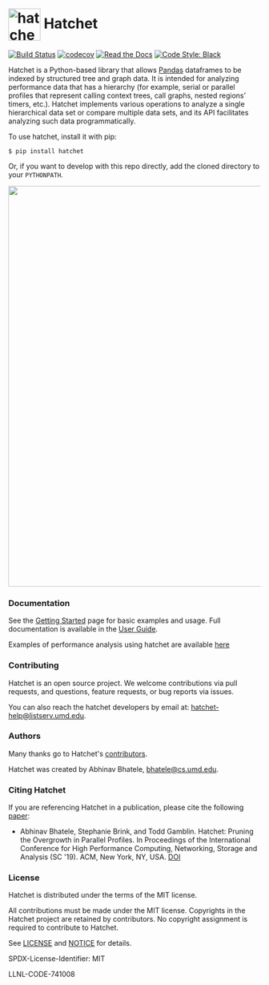 # <img src="https://raw.githubusercontent.com/LLNL/hatchet/develop/logo-hex.png" width="64" valign="middle" alt="hatchet"/> Hatchet

[![Build Status](https://travis-ci.com/LLNL/hatchet.svg?branch=develop)](https://travis-ci.com/LLNL/hatchet)
[![codecov](https://codecov.io/gh/LLNL/hatchet/branch/develop/graph/badge.svg)](https://codecov.io/gh/LLNL/hatchet)
[![Read the Docs](http://readthedocs.org/projects/hatchet/badge/?version=latest)](http://hatchet.readthedocs.io)
[![Code Style: Black](https://img.shields.io/badge/code%20style-black-000000.svg)](https://github.com/psf/black)

Hatchet is a Python-based library that allows [Pandas](https://pandas.pydata.org) dataframes to be indexed by structured tree and graph data. It is intended for analyzing performance data that has a hierarchy (for example, serial or parallel profiles that represent calling context trees, call graphs, nested regions’ timers, etc.). Hatchet implements various operations to analyze a single hierarchical data set or compare multiple data sets, and its API facilitates analyzing such data programmatically.

To use hatchet, install it with pip:

```
$ pip install hatchet
```

Or, if you want to develop with this repo directly, add the cloned
directory to your `PYTHONPATH`.

<p align="center">
  <img src="https://raw.githubusercontent.com/LLNL/hatchet/develop/screenshot.png" width=800>
</p>


### Documentation

See the [Getting Started](https://hatchet.readthedocs.io/en/latest/getting_started.html) page for basic examples and usage. Full documentation is available in the [User Guide](https://hatchet.readthedocs.io/en/latest/user_guide.html).

Examples of performance analysis using hatchet are available [here](https://hatchet.readthedocs.io/en/latest/analysis_examples.html)


### Contributing

Hatchet is an open source project. We welcome contributions via pull requests,
and questions, feature requests, or bug reports via issues.

You can also reach the hatchet developers by email at: [hatchet-help@listserv.umd.edu](mailto:hatchet-help@listserv.umd.edu).

### Authors

Many thanks go to Hatchet's
[contributors](https://github.com/llnl/hatchet/graphs/contributors).

Hatchet was created by Abhinav Bhatele, bhatele@cs.umd.edu.


### Citing Hatchet

If you are referencing Hatchet in a publication, please cite the
following [paper](http://www.cs.umd.edu/~bhatele/pubs/pdf/2019/sc2019.pdf):

 * Abhinav Bhatele, Stephanie Brink, and Todd Gamblin. Hatchet: Pruning
   the Overgrowth in Parallel Profiles. In Proceedings of the International
   Conference for High Performance Computing, Networking, Storage and Analysis
   (SC '19). ACM, New York, NY, USA. [DOI](
   http://doi.acm.org/10.1145/3295500.3356219)

### License


Hatchet is distributed under the terms of the MIT license.

All contributions must be made under the MIT license.  Copyrights in the
Hatchet project are retained by contributors.  No copyright assignment is
required to contribute to Hatchet.

See [LICENSE](https://github.com/llnl/hatchet/blob/develop/LICENSE) and
[NOTICE](https://github.com/llnl/hatchet/blob/develop/NOTICE) for details.

SPDX-License-Identifier: MIT

LLNL-CODE-741008
